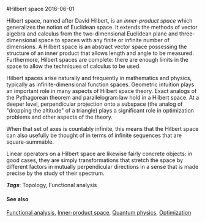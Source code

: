 
#Hilbert space
2016-06-01

Hilbert space, named after David Hilbert, is an *inner-product space* which generalizes the notion of Euclidean space. It extends the methods of vector algebra and calculus from the two-dimensional Euclidean plane and three-dimensional space to spaces with any finite or infinite number of dimensions. A Hilbert space is an abstract vector space possessing the structure of an inner product that allows length and angle to be measured. Furthermore, Hilbert spaces are complete: there are enough limits in the space to allow the techniques of calculus to be used.

Hilbert spaces arise naturally and frequently in mathematics and physics, typically as infinite-dimensional function spaces. Geometric intuition plays an important role in many aspects of Hilbert space theory. Exact analogs of the Pythagorean theorem and parallelogram law hold in a Hilbert space. At a deeper level, perpendicular projection onto a subspace (the analog of "dropping the altitude" of a triangle) plays a significant role in optimization problems and other aspects of the theory.

When that set of axes is countably infinite, this means that the Hilbert space can also usefully be thought of in terms of infinite sequences that are square-summable.

Linear operators on a Hilbert space are likewise fairly concrete objects: in good cases, they are simply transformations that stretch the space by different factors in mutually perpendicular directions in a sense that is made precise by the study of their spectrum.

***Tags***: Topology, Functional analysis

#### See also
[Functional analysis](/functional_analysis), [Inner-product space](/inner-product_space), [Quantum physics](/quantum_physics), [Optimization](/optimization)

